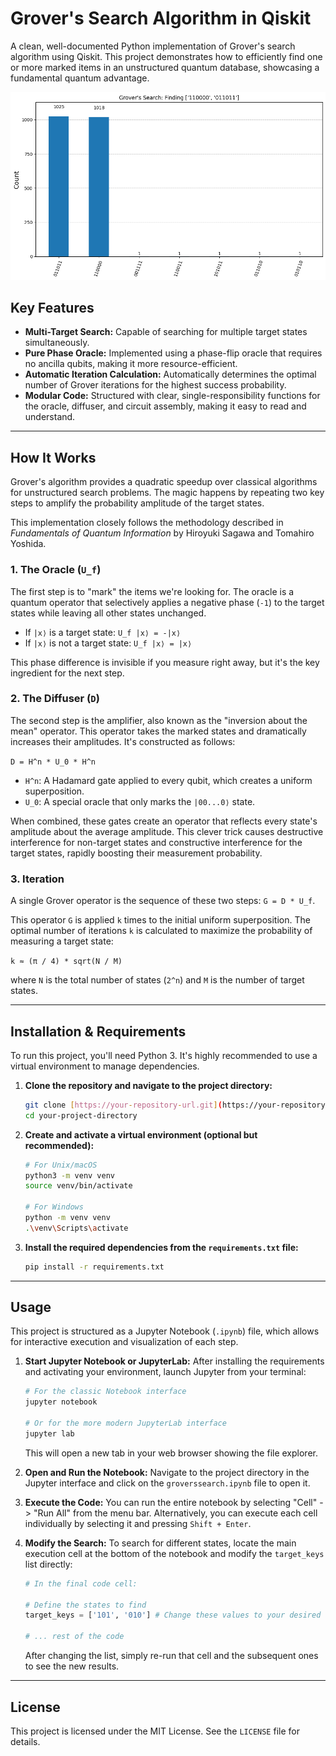 # Grover's Search Algorithm in Qiskit

A clean, well-documented Python implementation of Grover's search algorithm using Qiskit. This project demonstrates how to efficiently find one or more marked items in an unstructured quantum database, showcasing a fundamental quantum advantage.

![Grover Search Results](images/result_plot.png)

## Key Features

- **Multi-Target Search:** Capable of searching for multiple target states simultaneously.
- **Pure Phase Oracle:** Implemented using a phase-flip oracle that requires no ancilla qubits, making it more resource-efficient.
- **Automatic Iteration Calculation:** Automatically determines the optimal number of Grover iterations for the highest success probability.
- **Modular Code:** Structured with clear, single-responsibility functions for the oracle, diffuser, and circuit assembly, making it easy to read and understand.

---

## How It Works

Grover's algorithm provides a quadratic speedup over classical algorithms for unstructured search problems. The magic happens by repeating two key steps to amplify the probability amplitude of the target states.

This implementation closely follows the methodology described in *Fundamentals of Quantum Information* by Hiroyuki Sagawa and Tomahiro Yoshida.

### 1. The Oracle (`U_f`)

The first step is to "mark" the items we're looking for. The oracle is a quantum operator that selectively applies a negative phase (`-1`) to the target states while leaving all other states unchanged.

- If `|x⟩` is a target state: `U_f |x⟩ = -|x⟩`
- If `|x⟩` is not a target state: `U_f |x⟩ = |x⟩`

This phase difference is invisible if you measure right away, but it's the key ingredient for the next step.

### 2. The Diffuser (`D`)

The second step is the amplifier, also known as the "inversion about the mean" operator. This operator takes the marked states and dramatically increases their amplitudes. It's constructed as follows:

`D = H^n * U_0 * H^n`

- `H^n`: A Hadamard gate applied to every qubit, which creates a uniform superposition.
- `U_0`: A special oracle that only marks the `|00...0⟩` state.

When combined, these gates create an operator that reflects every state's amplitude about the average amplitude. This clever trick causes destructive interference for non-target states and constructive interference for the target states, rapidly boosting their measurement probability.

### 3. Iteration

A single Grover operator is the sequence of these two steps: `G = D * U_f`.

This operator `G` is applied `k` times to the initial uniform superposition. The optimal number of iterations `k` is calculated to maximize the probability of measuring a target state:

`k ≈ (π / 4) * sqrt(N / M)`

where `N` is the total number of states (`2^n`) and `M` is the number of target states.

---

## Installation & Requirements

To run this project, you'll need Python 3. It's highly recommended to use a virtual environment to manage dependencies.

1.  **Clone the repository and navigate to the project directory:**
    ```bash
    git clone [https://your-repository-url.git](https://your-repository-url.git)
    cd your-project-directory
    ```

2.  **Create and activate a virtual environment (optional but recommended):**
    ```bash
    # For Unix/macOS
    python3 -m venv venv
    source venv/bin/activate

    # For Windows
    python -m venv venv
    .\venv\Scripts\activate
    ```

3.  **Install the required dependencies from the `requirements.txt` file:**
    ```bash
    pip install -r requirements.txt
    ```


---

## Usage

This project is structured as a Jupyter Notebook (`.ipynb`) file, which allows for interactive execution and visualization of each step.

1.  **Start Jupyter Notebook or JupyterLab:**
    After installing the requirements and activating your environment, launch Jupyter from your terminal:
    ```bash
    # For the classic Notebook interface
    jupyter notebook

    # Or for the more modern JupyterLab interface
    jupyter lab
    ```
    This will open a new tab in your web browser showing the file explorer.

2.  **Open and Run the Notebook:**
    Navigate to the project directory in the Jupyter interface and click on the `groverssearch.ipynb` file to open it.

3.  **Execute the Code:**
    You can run the entire notebook by selecting "Cell" -> "Run All" from the menu bar. Alternatively, you can execute each cell individually by selecting it and pressing `Shift + Enter`.

4.  **Modify the Search:**
    To search for different states, locate the main execution cell at the bottom of the notebook and modify the `target_keys` list directly:
    ```python
    # In the final code cell:
    
    # Define the states to find
    target_keys = ['101', '010'] # Change these values to your desired targets
    
    # ... rest of the code
    ```
    After changing the list, simply re-run that cell and the subsequent ones to see the new results.

    
---

## License

This project is licensed under the MIT License. See the `LICENSE` file for details.
